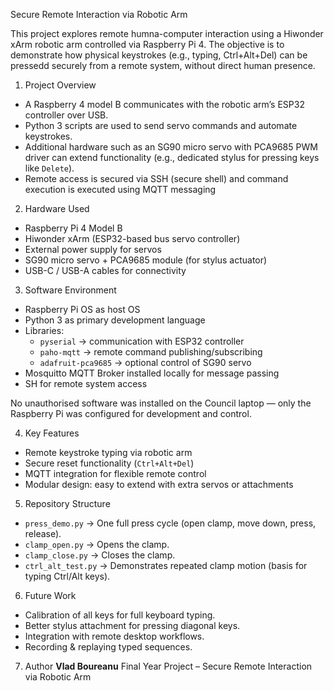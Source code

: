 Secure Remote Interaction via Robotic Arm

This project explores remote humna-computer interaction using a Hiwonder xArm robotic arm controlled via Raspberry Pi 4.
The objective is to demonstrate how physical keystrokes (e.g., typing, Ctrl+Alt+Del) can be pressedd securely from a remote system, without direct human presence.


1. Project Overview
- A Raspberry 4 model B communicates with the robotic arm’s ESP32 controller over USB.
- Python 3 scripts are used to send servo commands and automate keystrokes.
- Additional hardware such as an SG90 micro servo with PCA9685 PWM driver can extend functionality (e.g., dedicated stylus for pressing keys like `Delete`).
- Remote access is secured via SSH (secure shell) and command execution is executed using MQTT messaging


2. Hardware Used
- Raspberry Pi 4 Model B
- Hiwonder xArm (ESP32-based bus servo controller)
- External power supply for servos
- SG90 micro servo + PCA9685 module (for stylus actuator)
- USB-C / USB-A cables for connectivity


3. Software Environment
- Raspberry Pi OS as host OS
- Python 3 as primary development language
- Libraries:
  - `pyserial` → communication with ESP32 controller
  - `paho-mqtt` → remote command publishing/subscribing
  - `adafruit-pca9685` → optional control of SG90 servo
- Mosquitto MQTT Broker installed locally for message passing
- SH for remote system access

No unauthorised software was installed on the Council laptop — only the Raspberry Pi was configured for development and control.


4. Key Features
- Remote keystroke typing via robotic arm
- Secure reset functionality (`Ctrl+Alt+Del`)
- MQTT integration for flexible remote control
- Modular design: easy to extend with extra servos or attachments


5. Repository Structure
- `press_demo.py` → One full press cycle (open clamp, move down, press, release).
- `clamp_open.py` → Opens the clamp.
- `clamp_close.py` → Closes the clamp.
- `ctrl_alt_test.py` → Demonstrates repeated clamp motion (basis for typing Ctrl/Alt keys).

  
6. Future Work
- Calibration of all keys for full keyboard typing.
- Better stylus attachment for pressing diagonal keys.
- Integration with remote desktop workflows.
- Recording & replaying typed sequences.


7. Author
**Vlad Boureanu**
Final Year Project – Secure Remote Interaction via Robotic Arm
